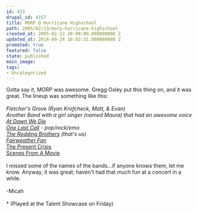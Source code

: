 ```yaml
---
id: 433
drupal_id: 4157
title: MORP @ Hurricane Highschool
path: 2005/02/13/morp-hurricane-highschool
created_at: 2005-02-13 20:00:00.000000000 Z
updated_at: 2014-09-24 16:02:31.000000000 Z
promoted: true
featured: false
state: published
main_image: 
tags:
- Uncategorized
---
```

Gotta say it, MORP was awesome. Gregg Oxley put this thing on, and it was great. The lineup was something like this:<br /><br />*Fletcher's Grove (Ryan Krofcheck, Matt, &amp; Evan)<br />Another Band with a girl singer (named Maura) that had an awesome voice<br /><a href="http://www.purevolume.com/atdawnwedie/">At Dawn We Die</a><br /><a href="http://www.onelastcall.net">One Last Call</a> - pop/rock/emo<br /><a href="http://www.reddingbrothers.com/">The Redding Brothers</a> (that's us)<br /><a href="http://www.fairweatherfan.net">Fairweather Fan</a><br />*<a href="http://www.purevolume.com/thepresentcrisis">The Present Crisis</a><br /><a href="http://www.scenesfromamovie.com">Scenes From A Movie</a><br /><br />I missed some of the names of the bands...if anyone knows them, let me know. Anyway, it was great; haven't had that much fun at a concert in a while.<br /><br />-Micah<br /><br />* (Played at the Talent Showcase on Friday)
